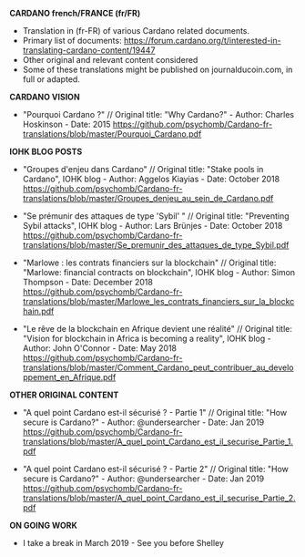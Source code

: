 **CARDANO french/FRANCE (fr/FR)**

- Translation in (fr-FR) of various Cardano related documents.
- Primary list of documents: https://forum.cardano.org/t/interested-in-translating-cardano-content/19447
- Other original and relevant content considered
- Some of these translations might be published on journalducoin.com, in full or adapted.

**CARDANO VISION**

- "Pourquoi Cardano ?" // Original title: "Why Cardano?" - Author: Charles Hoskinson - Date: 2015
https://github.com/psychomb/Cardano-fr-translations/blob/master/Pourquoi_Cardano.pdf

**IOHK BLOG POSTS**

- "Groupes d'enjeu dans Cardano" // Original title: "Stake pools in Cardano", IOHK blog - Author: Aggelos Kiayias - Date: October 2018
https://github.com/psychomb/Cardano-fr-translations/blob/master/Groupes_denjeu_au_sein_de_Cardano.pdf

- "Se prémunir des attaques de type 'Sybil' " // Original title: "Preventing Sybil attacks", IOHK blog - Author: Lars Brünjes - Date: October 2018
https://github.com/psychomb/Cardano-fr-translations/blob/master/Se_premunir_des_attaques_de_type_Sybil.pdf

- "Marlowe : les contrats financiers sur la blockchain" // Original title: "Marlowe: financial contracts on blockchain", IOHK blog - Author: Simon Thompson - Date: December 2018
https://github.com/psychomb/Cardano-fr-translations/blob/master/Marlowe_les_contrats_financiers_sur_la_blockchain.pdf

- "Le rêve de la blockchain en Afrique devient une réalité" // Original title: "Vision for blockchain in Africa is becoming a reality", IOHK blog - Author: John O'Connor - Date: May 2018
https://github.com/psychomb/Cardano-fr-translations/blob/master/Comment_Cardano_peut_contribuer_au_developpement_en_Afrique.pdf


**OTHER ORIGINAL CONTENT**

- "A quel point Cardano est-il sécurisé ? - Partie 1" // Original title: "How secure is Cardano?" - Author: @undersearcher - Date: Jan 2019
https://github.com/psychomb/Cardano-fr-translations/blob/master/A_quel_point_Cardano_est_il_securise_Partie_1.pdf

- "A quel point Cardano est-il sécurisé ? - Partie 2" // Original title: "How secure is Cardano?" - Author: @undersearcher - Date: Jan 2019
https://github.com/psychomb/Cardano-fr-translations/blob/master/A_quel_point_Cardano_est_il_securise_Partie_2.pdf

**ON GOING WORK**

- I take a break in March 2019 - See you before Shelley 
